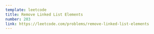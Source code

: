 ```yaml
---
template: leetcode
title: Remove Linked List Elements
number: 203
link: https://leetcode.com/problems/remove-linked-list-elements
---
```


